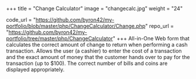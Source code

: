 +++
title = "Change Calculator"
image = "changecalc.jpg"
weight = "24"

code_url = "https://github.com/byron42/my-portfolio/blob/master/php/ChangeCalculator/Change.php"
repo_url = "https://github.com/byron42/my-portfolio/tree/master/php/ChangeCalculator"
+++
All-in-One Web form that calculates the correct amount of change to return when performing a cash transaction.  Allows the user (a cashier) to enter the cost of a transaction and the exact amount of money that the customer hands over to pay for the transaction (up to $100).  The correct number of bills and coins are displayed appropriately.